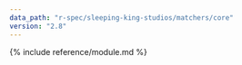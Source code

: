 ```yaml
---
data_path: "r-spec/sleeping-king-studios/matchers/core"
version: "2.8"
---
```


{% include reference/module.md %}
